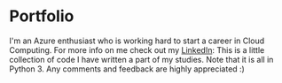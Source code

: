 # Portfolio

I'm an Azure enthusiast who is working hard to start a career in Cloud Computing. For more info on me check out my [LinkedIn](https://www.linkedin.com/in/silas-rosenskjold/):
This is a little collection of code I have written a part of my studies. Note that it is all in Python 3. Any comments and feedback are highly appreciated :)
